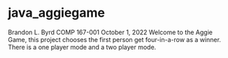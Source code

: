 # java_aggiegame
Brandon L. Byrd COMP 167-001 October 1, 2022 Welcome to the Aggie Game, this project chooses the first person get four-in-a-row as a winner. There is a one player mode and a two player mode. 
